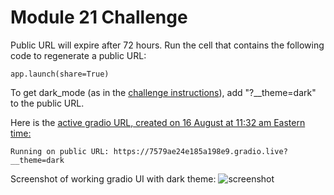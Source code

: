 # Module 21 Challenge

Public URL will expire after 72 hours. Run the cell that contains the following code to regenerate a public URL:

``` app.launch(share=True) ```


To get dark_mode (as in the [challenge instructions](https://bootcampspot.instructure.com/courses/5440/assignments/76401?module_item_id=1225855)), add "?__theme=dark" to the public URL.

Here is the [active gradio URL, created on 16 August at 11:32 am Eastern time:](https://1dcc332b2301806b27.gradio.live?__theme=dark)

```
Running on public URL: https://7579ae24e185a198e9.gradio.live?__theme=dark
```

Screenshot of working gradio UI with dark theme:
![screenshot](gradio_screenshot.png)